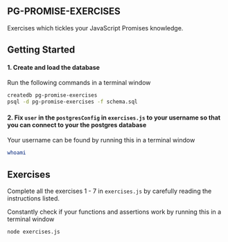 ## PG-PROMISE-EXERCISES
Exercises which tickles your JavaScript Promises knowledge.

## Getting Started

#### 1. Create and load the database
Run the following commands in a terminal window
```bash
createdb pg-promise-exercises
psql -d pg-promise-exercises -f schema.sql
```

#### 2. Fix `user` in the `postgresConfig` in  `exercises.js` to your username so that you can connect to your the postgres database
Your username can be found by running this in a terminal window
```bash
whoami
```

## Exercises

Complete all the exercises 1 - 7 in `exercises.js` by carefully reading the instructions listed.

Constantly check if your functions and assertions work by running this in a terminal window
```bash
node exercises.js
```
